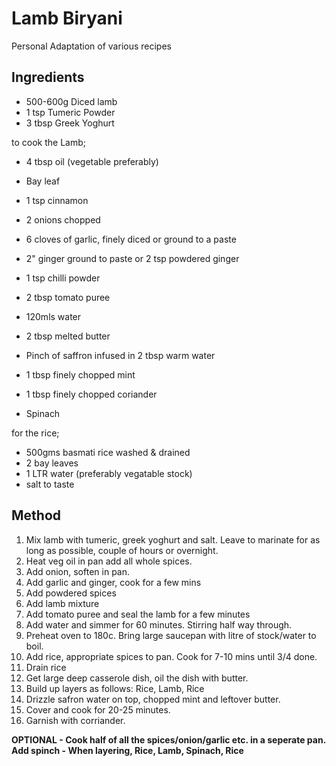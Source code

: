 # Lamb Biryani

Personal Adaptation of various recipes

## Ingredients

* 500-600g Diced lamb
* 1 tsp Tumeric Powder
* 3 tbsp Greek Yoghurt

to cook the Lamb;

* 4 tbsp oil (vegetable preferably)
* Bay leaf
* 1 tsp cinnamon
* 2 onions chopped
* 6 cloves of garlic, finely diced or ground to a paste
* 2" ginger ground to paste or 2 tsp powdered ginger
* 1 tsp chilli powder
* 2 tbsp tomato puree
* 120mls water
* 2 tbsp melted butter
* Pinch of saffron infused in 2 tbsp warm water
* 1 tbsp finely chopped mint
* 1 tbsp finely chopped coriander

* Spinach

for the rice;

* 500gms basmati rice washed & drained
* 2 bay leaves
* 1 LTR water (preferably vegatable stock)
* salt to taste

## Method

1. Mix lamb with tumeric, greek yoghurt and salt. Leave to marinate for as long as possible, couple of hours or overnight.
2. Heat veg oil in pan add all whole spices.
3. Add onion, soften in pan.
4. Add garlic and ginger, cook for a few mins
5. Add powdered spices
6. Add lamb mixture
7. Add tomato puree and seal the lamb for a few minutes
8. Add water and simmer for 60 minutes. Stirring half way through.
9. Preheat oven to 180c. Bring large saucepan with litre of stock/water to boil.
10. Add rice, appropriate spices to pan. Cook for 7-10 mins until 3/4 done.
11. Drain rice
12. Get large deep casserole dish, oil the dish with butter.
13. Build up layers as follows: Rice, Lamb, Rice
14. Drizzle safron water on top, chopped mint and leftover butter.
15. Cover and cook for 20-25 minutes. 
16. Garnish with corriander.

__OPTIONAL - Cook half of all the spices/onion/garlic etc. in a seperate pan. Add spinch - When layering, Rice, Lamb, Spinach, Rice__
